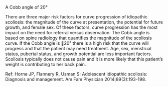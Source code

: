 A Cobb angle of 20°

There are three major risk factors for curve progression of idiopathic scoliosis: the magnitude of the curve at presentation, the potential for future growth, and female sex. Of these factors, curve progression has the most impact on the need for referral versus observation. The Cobb angle is based on spine radiology that quantifies the magnitude of the scoliosis curve. If the Cobb angle is 20° there is a high risk that the curve will progress and that the patient may need treatment. Age, sex, menstrual status, pubertal status, and growth potential are less important factors. Scoliosis typically does not cause pain and it is more likely that this patient’s weight is contributing to her back pain.

Ref: Horne JP, Flannery R, Usman S: Adolescent idiopathic scoliosis: Diagnosis and management. Am Fam Physician 2014;89(3):193-198.